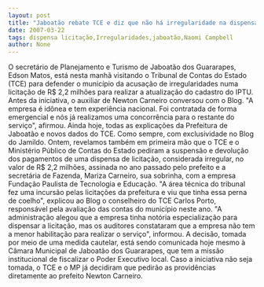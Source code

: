 ```yaml
---
layout: post
title: "Jaboatão rebate TCE e diz que não há irregularidade na dispensa de licitação de R$ 2,2 milhões"
date: 2007-03-22
tags: dispensa licitação,Irregularidades,jaboatão,Naomi Campbell
author: None
---
```


O secretário de Planejamento e Turismo de Jaboatão dos Guararapes, Edson Matos, está nesta manhã visitando o Tribunal de Contas do Estado (TCE) para defender o município da acusação de irregularidades numa licitação de R$ 2,2 milhões para realizar a atualização do cadastro do IPTU.
Antes da iniciativa, o auxiliar de Newton Carneiro conversou com o Blog. \"A empresa é idônea e tem experiência nacional. Foi contratada de forma emergencial e nós já realizamos uma concorrência para o restante do serviço\", afirmou.
Ainda hoje, todas as explicações da Prefeitura de Jaboatão e novos dados do TCE. Como sempre, com exclusividade no Blog do Jamildo.
Ontem, revelamos também em primeira mão que o TCE e o Ministério Público de Contas do Estado pediram a suspensão e devolução dos pagamentos de uma dispensa de licitação, considerada irregular, no valor de R$ 2,2 milhões, assinada no ano passado pelo prefeito e a secretária de Fazenda, Mariza Carneiro, sua sobrinha, com a empresa Fundação Paulista de Tecnologia e Educação.
\"A área técnica do tribunal fez uma incursão pelas licitações da prefeitura e viu que tinha essa perna de coelho\", explicou ao Blog o conselheiro do TCE Carlos Porto, responsável pela avaliação das contas do município neste ano. \"A administração alegou que a empresa tinha notória especialização para dispensar a licitação, mas os auditores constataram que a empresa não tem a menor habilitação para realizar o serviço\", informou.
A decisão, tomada por meio de uma medida cautelar, está sendo comunicada hoje mesmo à Câmara Municipal de Jaboatão dos Guararapes, que tem a missão institucional de fiscalizar o Poder Executivo local. Caso a iniciativa não seja tomada, o TCE e o MP já decidiram que pedirão as providências diretamente ao prefeito Newton Carneiro. 